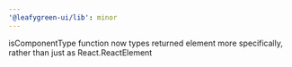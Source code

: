 ```yaml
---
'@leafygreen-ui/lib': minor
---
```


isComponentType function now types returned element more specifically, rather than just as React.ReactElement
